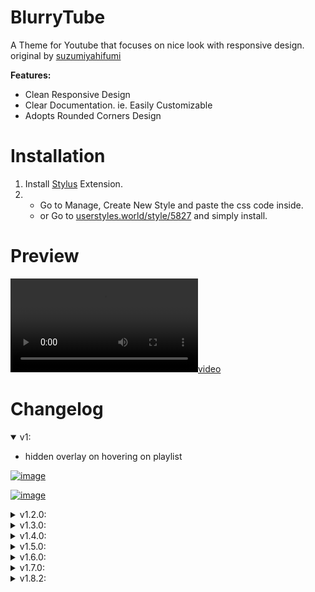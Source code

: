 
# BlurryTube

A Theme for Youtube that focuses on nice look with responsive design. original by [suzumiyahifumi](https://userstyles.world/user/suzumiyahifumi)

**Features:**

*   Clean Responsive Design
*   Clear Documentation. ie. Easily Customizable
*   Adopts Rounded Corners Design

# [](https://github.com/MSOB7YY/blurry-tube#installation)Installation

1.  Install [Stylus](https://chrome.google.com/webstore/detail/stylus/clngdbkpkpeebahjckkjfobafhncgmne?hl=en) Extension.
2.  *   Go to Manage, Create New Style and paste the css code inside.
    *   or Go to [userstyles.world/style/5827](https://userstyles.world/style/5827/blurrytube-a-youtube-blurry-theme) and simply install.

# Preview
 [![video](2022-07-25.v2.mp4)](https://user-images.githubusercontent.com/85245079/181050844-6325f33c-9e4b-4919-a692-3b5067c33cd2.mp4)

# Changelog

<details open=""><summary>v1:</summary>

*   hidden overlay on hovering on playlist

[![image](https://user-images.githubusercontent.com/85245079/181034878-d4e20437-6ed3-4575-8402-c3c855a9fc71.png)](https://user-images.githubusercontent.com/85245079/181034878-d4e20437-6ed3-4575-8402-c3c855a9fc71.png)

[![image](https://user-images.githubusercontent.com/85245079/181034274-472ee6a6-98cd-46fb-950d-d937db093c2d.png)](https://user-images.githubusercontent.com/85245079/181034274-472ee6a6-98cd-46fb-950d-d937db093c2d.png)

</details><details><summary>v1.2.0:</summary>

*   Applied theme to Filter Chips

[![image](https://user-images.githubusercontent.com/85245079/181033237-b99a1f1b-83dc-4770-add6-4560e7dca2f6.png)](https://user-images.githubusercontent.com/85245079/181033237-b99a1f1b-83dc-4770-add6-4560e7dca2f6.png)

*   Video Player Design Changes, Blurriness indeed.
*   Playlist is Responsive now.

</details>

<details><summary>v1.3.0:</summary>

*   BLURRINESS behind video title

*   pushed title to the right a liiil bit

*   like & dislike box is now responsive, doesnt break even with playlist style applied (idk how those are related)

*   Notification Menu Blurry Background with Rounded Thumbnails

</details>

<details><summary>v1.4.0:</summary>

*   Blurry Duration Box on Video Thumbnail

[![image](https://user-images.githubusercontent.com/85245079/181038332-c0cbcc29-d3bc-4e32-9971-a7fc9c62324a.png)](https://user-images.githubusercontent.com/85245079/181038332-c0cbcc29-d3bc-4e32-9971-a7fc9c62324a.png)

*   Rounded Box and Buttons on video hover in Main Page

[![image](https://user-images.githubusercontent.com/85245079/181037702-9cee5402-ac4d-4461-bd86-d623be71dabd.png)](https://user-images.githubusercontent.com/85245079/181037702-9cee5402-ac4d-4461-bd86-d623be71dabd.png)

</details>

<details><summary>v1.5.0:</summary>
   
  * Blur to Dropdown Menus
  * Home Screen Thumbnail bg-overlay Roundness and Scale
  * Duration Box in Playlist is a bit smaller now
</details>

<details><summary>v1.6.0:</summary>
   
  * Applied Style to Auto Generated moments Section
  * Small fixes and addings
</details>

<details><summary>v1.7.0:</summary>
   
  * End Cards now got a nice look
  * Save to playlist card got the same
  * next button hover too got it
  * Some Scrollbar fixes
  * video player got blurry bg now yeey
  
</details>

<details><summary>v1.8.2:</summary>
   
  * Blur For Notification Shade
  * Fixed (Watch-later & Add to Queue) Overlay and applied style to them
  * End Screen duration box got a nicer look
  * Small Fixes
  
</details>